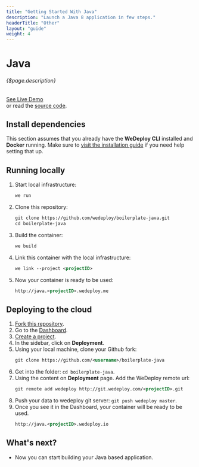 ```yaml
---
title: "Getting Started With Java"
description: "Launch a Java 8 application in few steps."
headerTitle: "Other"
layout: "guide"
weight: 4
---
```


# Java

###### {$page.description}

<div class="guide-btn-cta">
  <a class="btn btn-accent btn-sm" href="http://boilerplate-java.wedeploy.io" target="_blank">
    <span class="icon-16-external"></span>See Live Demo
  </a>
</div>

<div class="guide-aux-cta">
  or read the <a href="https://github.com/wedeploy/boilerplate-java/" target="_blank">source code</a>.
</div>

<article id="1">

## Install dependencies

This section assumes that you already have the **WeDeploy CLI** installed and **Docker** running. Make sure to [visit the installation guide](/docs/intro/using-the-command-line.html) if you need help setting that up.

</article>

<article id="2">

## Running locally

<ol>

<li>Start local infrastructure:</li>

```xml
we run
```

<li>Clone this repository:</li>

```xml
git clone https://github.com/wedeploy/boilerplate-java.git
cd boilerplate-java
```

<li>Build the container:</li>

```xml
we build
```

<li>Link this container with the local infrastructure:</li>

```xml
we link --project <projectID>
```

<li>Now your container is ready to be used:</li>

```xml
http://java.<projectID>.wedeploy.me
```
</ol>

</article>

<article id="3">

## Deploying to the cloud

<ol>

<li><a href="https://github.com/wedeploy/boilerplate-java/fork">Fork this repository</a>.</li>

<li>Go to the <a href="http://dashboard.wedeploy.com">Dashboard</a>.</li>

<li><a href="http://dashboard.wedeploy.com/projects/create">Create a project</a>.</li>

<li>In the sidebar, click on <strong>Deployment</strong>.</li>

<li>Using your local machine, clone your Github fork:</li>

```xml
git clone https://github.com/<username>/boilerplate-java
```

<li>Get into the folder: <code>cd boilerplate-java</code>.</li>

<li>Using the content on <strong>Deployment</strong> page. Add the WeDeploy remote url:</li>

```xml
git remote add wedeploy http://git.wedeploy.com/<projectID>.git
```

<li>Push your data to wedeploy git server: <code>git push wedeploy master</code>.</li>

<li>Once you see it in the Dashboard, your container will be ready to be used.</li>

```xml
http://java.<projectID>.wedeploy.io
```
</ol>

</article>

## What's next?

* Now you can start building your Java based application.
